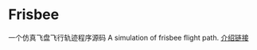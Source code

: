 # Frisbee
一个仿真飞盘飞行轨迹程序源码
A simulation of frisbee flight path.
[介绍链接](https://loopvoid.github.io/2017/02/24/%E9%A3%9E%E7%9B%98%E8%BF%90%E5%8A%A8%E6%A8%A1%E5%9E%8B%E7%9A%84%E7%89%A9%E7%90%86%E5%AD%A6/)

